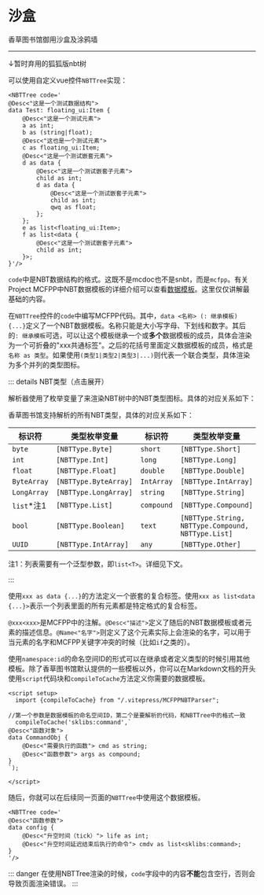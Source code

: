 # 沙盒

香草图书馆御用沙盒及涂鸦墙

---

↓暂时弃用的狐狐版nbt树

<NBTTree code='
@Desc<"这是一个测试数据结构">
data Test: floating_ui:Item {
    @Desc<"这是一个测试元素">
    a as int;
    b as (string|float);
    @Desc<"这也是一个测试元素">
    c as floating_ui:Item; 
    @Desc<"这是一个测试嵌套元素">
    d as data {
        @Desc<"这是一个测试嵌套子元素">
        child as int;
        d as data {
            @Desc<"这是一个测试嵌套子元素">
            child as int;
            qwq as float;
        };
    };
    @Desc<"这是一个测试列表">
    e as list<floating_ui:Item>;
    f as list<data {
        @Desc<"这是一个测试嵌套子元素">
        child as int;
    }>;
}'
/>

可以使用自定义vue控件`NBTTree`实现：

```vue
<NBTTree code='
@Desc<"这是一个测试数据结构">
data Test: floating_ui:Item {
    @Desc<"这是一个测试元素">
    a as int;
    b as (string|float);
    @Desc<"这也是一个测试元素">
    c as floating_ui:Item; 
    @Desc<"这是一个测试嵌套元素">
    d as data {
        @Desc<"这是一个测试嵌套子元素">
        child as int;
        d as data {
            @Desc<"这是一个测试嵌套子元素">
            child as int;
            qwq as float;
        };
    };
    e as list<floating_ui:Item>;
    f as list<data {
        @Desc<"这是一个测试嵌套子元素">
        child as int;
    }>;
}'/>
```

`code`中是NBT数据结构的格式。这既不是mcdoc也不是snbt，而是`mcfpp`。有关Project MCFPP中NBT数据模板的详细介绍可以查看[数据模板](https://www.mcfpp.top/zh/quickstart/09template/01define-and-instantiate.html)。这里仅仅讲解最基础的内容。

在`NBTTree`控件的`code`中编写MCFPP代码。其中，`data <名称> (: 继承模板) {...}`定义了一个NBT数据模板。名称只能是大小写字母、下划线和数字。其后的`: 继承模板`可选，可以让这个模板继承一个或**多个**数据模板的成员，具体会渲染为一个可折叠的"xxx共通标签"。之后的花括号里面定义数据模板的成员，格式是`名称 as 类型`。如果使用`(类型1|类型2|类型3|...)`则代表一个联合类型，具体渲染为多个并列的类型图标。

::: details NBT类型（点击展开）

解析器使用了枚举变量了来渲染NBT树中的NBT类型图标。具体的对应关系如下：

<NBTTree code='
data Example {
    @Name<"NBTType.Byte">
    Byte as byte;
    @Name<"NBTType.Short">
    Short as short;
    @Name<"NBTType.Int">
    Int as int;
    @Name<"NBTType.Long">
    Long as long;
    @Name<"NBTType.Float">
    Float as float;
    @Name<"NBTType.Double">
    Double as double;
    @Name<"NBTType.ByteArray">
    ba as ByteArray;
    @Name<"NBTType.IntArray">
    ia as IntArray;
    @Name<"NBTType.LongArray">
    la as LongArray;
    @Name<"NBTType.String">
    String as string;
    @Name<"NBTType.List">
    List as list<byte>;
    @Name<"NBTType.Compound">
    Compound as compound;
    @Name<"NBTType.Boolean">
    Boolean as bool;
}
'/>

香草图书馆支持解析的所有NBT类型，具体的对应关系如下：

|标识符|类型枚举变量|标识符|类型枚举变量|
|-|-|-|-|
|`byte`|`[NBTType.Byte]`|`short`|`[NBTType.Short]`|
|`int`|`[NBTType.Int]`|`long`|`[NBTType.Long]`|
|`float`|`[NBTType.Float]`|`double`|`[NBTType.Double]`|
|`ByteArray`|`[NBTType.ByteArray]`|`IntArray`|`[NBTType.IntArray]`|
|`LongArray`|`[NBTType.LongArray]`|`string`|`[NBTType.String]`|
|`list`*注1|`[NBTType.List]`|`compound`|`[NBTType.Compound]`|
|`bool`|`[NBTType.Boolean]`|`text`|`[NBTType.String, NBTType.Compound, NBTType.List]`|
|`UUID`|`[NBTType.IntArray]`|`any`|`[NBTType.Other]`|

注1：列表需要有一个泛型参数，即`list<T>`。详细见下文。

:::

使用`xxx as data {...}`的方法定义一个嵌套的复合标签。使用`xxx as list<data {...}>`表示一个列表里面的所有元素都是特定格式的复合标签。

`@xxx<xxx>`是MCFPP中的注解。`@Desc<"描述">`定义了随后的NBT数据模板或者元素的描述信息。`@Name<"名字">`则定义了这个元素实际上会渲染的名字，可以用于当元素的名字和MCFPP关键字冲突的时候（比如`if`之类的）。

使用`namespace:id`的命名空间ID的形式可以在继承或者定义类型的时候引用其他模板。除了香草图书馆默认提供的一些模板以外，你可以在Markdown文档的开头使用`script`代码块和`compileToCache`方法定义你需要的数据模板。

```vue
<script setup>
  import {compileToCache} from "/.vitepress/MCFPPNBTParser";

//第一个参数是数据模板的命名空间ID，第二个是要解析的代码，和NBTTree中的格式一致
  compileToCache('sklibs:command',`
@Desc<"函数对象">
data CommandObj {
    @Desc<"需要执行的函数"> cmd as string;
    @Desc<"函数参数"> args as compound;
}
`);

</script>
```

随后，你就可以在后续同一页面的`NBTTree`中使用这个数据模板。

```vue
<NBTTree code='
@Desc<"函数参数">
data config {
    @Desc<"升空时间（tick）"> life as int;
    @Desc<"升空时间延迟结束后执行的命令"> cmdv as list<sklibs:command>;
}
'/>
```

::: danger
在使用NBTTree渲染的时候，`code`字段中的内容**不能**包含空行，否则会导致页面渲染错误。
:::
